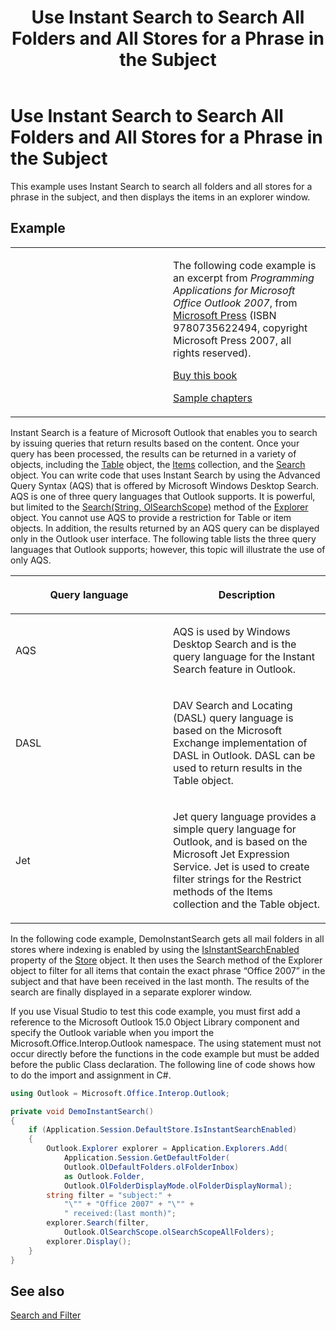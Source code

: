 ﻿---
title: 'Use Instant Search to Search All Folders and All Stores for a Phrase in the Subject'
TOCTitle: 'Use Instant Search to Search All Folders and All Stores for a Phrase in the Subject'
ms:assetid: d3152bfa-6e7d-4b68-8c7e-e2e155a92b49
ms:mtpsurl: https://msdn.microsoft.com/en-us/library/Ff424478(v=office.15)
ms:contentKeyID: 55119923
ms.date: 07/24/2014
mtps_version: v=office.15
dev_langs:
- csharp
---

# Use Instant Search to Search All Folders and All Stores for a Phrase in the Subject

This example uses Instant Search to search all folders and all stores for a phrase in the subject, and then displays the items in an explorer window.

## Example

<table>
<colgroup>
<col style="width: 50%" />
<col style="width: 50%" />
</colgroup>
<tbody>
<tr class="odd">
<td><p></p></td>
<td><p>The following code example is an excerpt from <em>Programming Applications for Microsoft Office Outlook 2007</em>, from <a href="http://www.microsoft.com/learning/books/default.mspx">Microsoft Press</a> (ISBN 9780735622494, copyright Microsoft Press 2007, all rights reserved).</p>
<p><a href="http://www.amazon.com/gp/product/0735622493?ie=utf8%26tag=msmsdn-20%26linkcode=as2%26camp=1789%26creative=9325%26creativeasin=0735622493">Buy this book</a></p>
<p><a href="https://msdn.microsoft.com/en-us/library/cc513844(v=office.15)">Sample chapters</a></p></td>
</tr>
</tbody>
</table>


Instant Search is a feature of Microsoft Outlook that enables you to search by issuing queries that return results based on the content. Once your query has been processed, the results can be returned in a variety of objects, including the [Table](https://msdn.microsoft.com/en-us/library/bb652856\(v=office.15\)) object, the [Items](https://msdn.microsoft.com/en-us/library/bb645287\(v=office.15\)) collection, and the [Search](https://msdn.microsoft.com/en-us/library/bb612611\(v=office.15\)) object. You can write code that uses Instant Search by using the Advanced Query Syntax (AQS) that is offered by Microsoft Windows Desktop Search. AQS is one of three query languages that Outlook supports. It is powerful, but limited to the [Search(String, OlSearchScope)](https://msdn.microsoft.com/en-us/library/bb610561\(v=office.15\)) method of the [Explorer](https://msdn.microsoft.com/en-us/library/bb623678\(v=office.15\)) object. You cannot use AQS to provide a restriction for Table or item objects. In addition, the results returned by an AQS query can be displayed only in the Outlook user interface. The following table lists the three query languages that Outlook supports; however, this topic will illustrate the use of only AQS.

<table>
<colgroup>
<col style="width: 50%" />
<col style="width: 50%" />
</colgroup>
<thead>
<tr class="header">
<th><p>Query language</p></th>
<th><p>Description</p></th>
</tr>
</thead>
<tbody>
<tr class="odd">
<td><p>AQS</p></td>
<td><p>AQS is used by Windows Desktop Search and is the query language for the Instant Search feature in Outlook.</p></td>
</tr>
<tr class="even">
<td><p>DASL</p></td>
<td><p>DAV Search and Locating (DASL) query language is based on the Microsoft Exchange implementation of DASL in Outlook. DASL can be used to return results in the Table object.</p></td>
</tr>
<tr class="odd">
<td><p>Jet</p></td>
<td><p>Jet query language provides a simple query language for Outlook, and is based on the Microsoft Jet Expression Service. Jet is used to create filter strings for the Restrict methods of the Items collection and the Table object.</p></td>
</tr>
</tbody>
</table>


In the following code example, DemoInstantSearch gets all mail folders in all stores where indexing is enabled by using the [IsInstantSearchEnabled](https://msdn.microsoft.com/en-us/library/bb609793\(v=office.15\)) property of the [Store](https://msdn.microsoft.com/en-us/library/bb609139\(v=office.15\)) object. It then uses the Search method of the Explorer object to filter for all items that contain the exact phrase “Office 2007” in the subject and that have been received in the last month. The results of the search are finally displayed in a separate explorer window.

If you use Visual Studio to test this code example, you must first add a reference to the Microsoft Outlook 15.0 Object Library component and specify the Outlook variable when you import the Microsoft.Office.Interop.Outlook namespace. The using statement must not occur directly before the functions in the code example but must be added before the public Class declaration. The following line of code shows how to do the import and assignment in C\#.

```csharp
using Outlook = Microsoft.Office.Interop.Outlook;
```

```csharp
private void DemoInstantSearch()
{
    if (Application.Session.DefaultStore.IsInstantSearchEnabled)
    {
        Outlook.Explorer explorer = Application.Explorers.Add(
            Application.Session.GetDefaultFolder(
            Outlook.OlDefaultFolders.olFolderInbox)
            as Outlook.Folder,
            Outlook.OlFolderDisplayMode.olFolderDisplayNormal);
        string filter = "subject:" +
            "\"" + "Office 2007" + "\"" +
            " received:(last month)";
        explorer.Search(filter,
            Outlook.OlSearchScope.olSearchScopeAllFolders);
        explorer.Display();
    }
}
```

## See also



[Search and Filter](search-and-filter.md)

